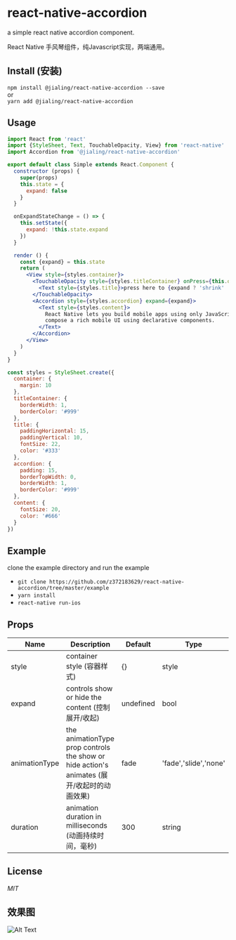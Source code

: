 # react-native-accordion
a simple react native accordion component.

React Native 手风琴组件，纯Javascript实现，两端通用。

## Install (安装)

`npm install @jialing/react-native-accordion --save`  
or  
`yarn add @jialing/react-native-accordion`

## Usage

```jsx harmony
import React from 'react'
import {StyleSheet, Text, TouchableOpacity, View} from 'react-native'
import Accordion from '@jialing/react-native-accordion'

export default class Simple extends React.Component {
  constructor (props) {
    super(props)
    this.state = {
      expand: false
    }
  }

  onExpandStateChange = () => {
    this.setState({
      expand: !this.state.expand
    })
  }

  render () {
    const {expand} = this.state
    return (
      <View style={styles.container}>
        <TouchableOpacity style={styles.titleContainer} onPress={this.onExpandStateChange}>
          <Text style={styles.title}>press here to {expand ? 'shrink' : 'expand'} it</Text>
        </TouchableOpacity>
        <Accordion style={styles.accordion} expand={expand}>
          <Text style={styles.content}>
            React Native lets you build mobile apps using only JavaScript. It uses the same design as React, letting you
            compose a rich mobile UI using declarative components.
          </Text>
        </Accordion>
      </View>
    )
  }
}

const styles = StyleSheet.create({
  container: {
    margin: 10
  },
  titleContainer: {
    borderWidth: 1,
    borderColor: '#999'
  },
  title: {
    paddingHorizontal: 15,
    paddingVertical: 10,
    fontSize: 22,
    color: '#333'
  },
  accordion: {
    padding: 15,
    borderTopWidth: 0,
    borderWidth: 1,
    borderColor: '#999'
  },
  content: {
    fontSize: 20,
    color: '#666'
  }
})

```

## Example
clone the example directory and run the example
* ```git clone https://github.com/z372183629/react-native-accordion/tree/master/example```
* ```yarn install```
* ```react-native run-ios```

## Props
 Name | Description | Default | Type
------|-------------|----------|-----------
style | container style (容器样式) | {} | style
expand | controls show or hide the content (控制展开/收起) | undefined | bool
animationType | the animationType prop controls the show or hide action's animates (展开/收起时的动画效果)| fade | 'fade','slide','none' 
duration | animation duration in milliseconds (动画持续时间，毫秒) | 300 | string


## License
*MIT*

## 效果图
![Alt Text](https://github.com/z372183629/react-native-accordion/raw/master/images/preview1.gif)

